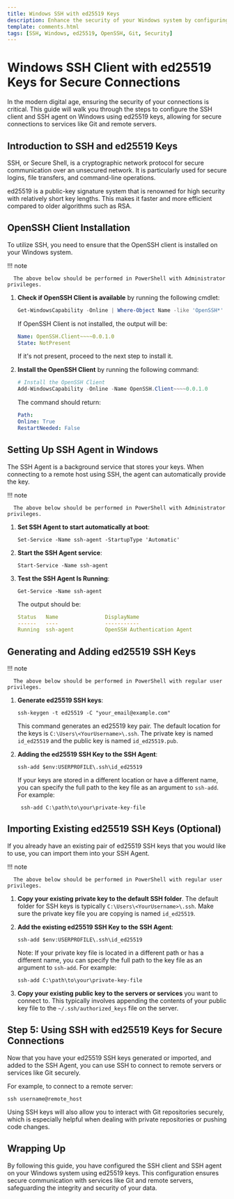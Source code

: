 ```yaml
---
title: Windows SSH with ed25519 Keys
description: Enhance the security of your Windows system by configuring SSH client and SSH agent using ed25519 keys. This guide covers the installation of OpenSSH client, key generation, and secure connections for services like Git.
template: comments.html
tags: [SSH, Windows, ed25519, OpenSSH, Git, Security]
---
```


# Windows SSH Client with ed25519 Keys for Secure Connections

In the modern digital age, ensuring the security of your connections is critical. This guide will walk you through the steps to configure the SSH client and SSH agent on Windows using ed25519 keys, allowing for secure connections to services like Git and remote servers.

## Introduction to SSH and ed25519 Keys

SSH, or Secure Shell, is a cryptographic network protocol for secure communication over an unsecured network. It is particularly used for secure logins, file transfers, and command-line operations.

ed25519 is a public-key signature system that is renowned for high security with relatively short key lengths. This makes it faster and more efficient compared to older algorithms such as RSA.

## OpenSSH Client Installation

To utilize SSH, you need to ensure that the OpenSSH client is installed on your Windows system.

!!! note

      The above below should be performed in PowerShell with Administrator privileges.

1. **Check if OpenSSH Client is available** by running the following cmdlet:

   ```PowerShell
   Get-WindowsCapability -Online | Where-Object Name -like 'OpenSSH*'
   ```

   If OpenSSH Client is not installed, the output will be:

   ```yml
   Name: OpenSSH.Client~~~~0.0.1.0
   State: NotPresent
   ```

   If it's not present, proceed to the next step to install it.

2. **Install the OpenSSH Client** by running the following command:

   ```PowerShell
   # Install the OpenSSH Client
   Add-WindowsCapability -Online -Name OpenSSH.Client~~~~0.0.1.0
   ```

   The command should return:

   ```yml
   Path:
   Online: True
   RestartNeeded: False
   ```

## Setting Up SSH Agent in Windows

The SSH Agent is a background service that stores your keys. When connecting to a remote host using SSH, the agent can automatically provide the key.

!!! note

      The above below should be performed in PowerShell with Administrator privileges.

1. **Set SSH Agent to start automatically at boot**:

   ```shell
   Set-Service -Name ssh-agent -StartupType 'Automatic'
   ```

2. **Start the SSH Agent service**:

   ```shell
   Start-Service -Name ssh-agent
   ```

3. **Test the SSH Agent Is Running**:

   ```shell
   Get-Service -Name ssh-agent
   ```

   The output should be:

   ```yml
   Status   Name               DisplayName
   ------   ----               -----------
   Running  ssh-agent          OpenSSH Authentication Agent
   ```

## Generating and Adding ed25519 SSH Keys

!!! note

      The above below should be performed in PowerShell with regular user privileges.

1. **Generate ed25519 SSH keys**:

   ```shell
   ssh-keygen -t ed25519 -C "your_email@example.com"
   ```

   This command generates an ed25519 key pair. The default location for the keys is `C:\Users\<YourUsername>\.ssh`. The private key is named `id_ed25519` and the public key is named `id_ed25519.pub`.

2. **Adding the ed25519 SSH Key to the SSH Agent**:

   ```shell
   ssh-add $env:USERPROFILE\.ssh\id_ed25519
   ```

   If your keys are stored in a different location or have a different name, you can specify the full path to the key file as an argument to `ssh-add`. For example:

   ```shell
    ssh-add C:\path\to\your\private-key-file
   ```

## Importing Existing ed25519 SSH Keys (Optional)

If you already have an existing pair of ed25519 SSH keys that you would like to use, you can import them into your SSH Agent.

!!! note

      The above below should be performed in PowerShell with regular user privileges.

1. **Copy your existing private key to the default SSH folder**. The default folder for SSH keys is typically `C:\Users\<YourUsername>\.ssh`. Make sure the private key file you are copying is named `id_ed25519`.

2. **Add the existing ed25519 SSH Key to the SSH Agent**:

   ```shell
   ssh-add $env:USERPROFILE\.ssh\id_ed25519
   ```

   Note: If your private key file is located in a different path or has a different name, you can specify the full path to the key file as an argument to `ssh-add`. For example:

   ```shell
   ssh-add C:\path\to\your\private-key-file
   ```

3. **Copy your existing public key to the servers or services** you want to connect to. This typically involves appending the contents of your public key file to the `~/.ssh/authorized_keys` file on the server.

## Step 5: Using SSH with ed25519 Keys for Secure Connections

Now that you have your ed25519 SSH keys generated or imported, and added to the SSH Agent, you can use SSH to connect to remote servers or services like Git securely.

For example, to connect to a remote server:

```shell
ssh username@remote_host
```

Using SSH keys will also allow you to interact with Git repositories securely, which is especially helpful when dealing with private repositories or pushing code changes.

## Wrapping Up

By following this guide, you have configured the SSH client and SSH agent on your Windows system using ed25519 keys. This configuration ensures secure communication with services like Git and remote servers, safeguarding the integrity and security of your data.

<!-- appendices -->

<!-- urls -->

<!-- images -->

<!--css-->

<!-- end appendices -->
